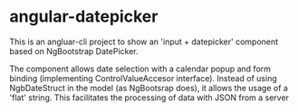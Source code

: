 # angular-datepicker

This is an angluar-cli project to show an 'input + datepicker' component based on NgBootstrap DatePicker.

The component allows date selection with a calendar popup and form binding (implementing ControlValueAccesor interface).
Instead of using NgbDateStruct in the model (as NgBootsrap does), it allows the usage of a 'flat' string.
This facilitates the processing of data with JSON from a server
